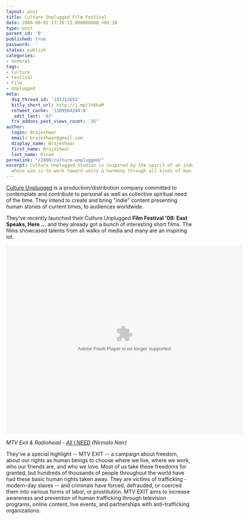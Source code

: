 ```yaml
---
layout: post
title: Culture Unplugged Film Festival
date: 2008-06-02 17:26:13.000000000 +05:30
type: post
parent_id: '0'
published: true
password: ''
status: publish
categories:
- General
tags:
- Culture
- Festival
- Film
- Unplugged
meta:
  dsq_thread_id: '137312652'
  bitly_short_url: http://j.mp/lh6kaM
  retweet_cache: '1309564244:0'
  _edit_last: '67'
  trx_addons_post_views_count: '35'
author:
  login: Brajeshwar
  email: brajeshwar@gmail.com
  display_name: Brajeshwar
  first_name: Brajeshwar
  last_name: Oinam
permalink: "/2008/culture-unplugged/"
excerpt: Culture Unplugged Studios is inspired by the spirit of an independent institution
  whose aim is to work toward unity & harmony through all kinds of man-made divisions.
---
```

<p><a href="http://www.cultureunplugged.com/">Culture Unplugged</a> is a production/distribution company committed to contemplate and contribute to personal as well as collective spiritual need of the time. They intend to create and bring "indie" content presenting human stories of current times, to audiences worldwide.</p>
<p>They've recently launched their Culture Unplugged <strong>Film Festival '08: East Speaks, Here ...</strong> and they already got a bunch of interesting short films. The films showcased talents from all walks of media and many are an inspiring lot.</p>
<p><embed src="http://www.cultureunplugged.com/swf/embedplayer.swf" width="640" height="512" flashvars="video=http://cdn.cultureunplugged.com/lg/radiohead_and_mtv_exit_all_i_need.mp4&m=42&u=0&thumb=http://cdn.cultureunplugged.com/thumbnails/lg/42.jpg" name="cultureUnpluggedPlayer" quality="high" salign="b" allowscriptaccess="always" align="middle" wmode="transparent" type="application/x-shockwave-flash" pluginspage="http://www.macromedia.com/go/getflashplayer"></embed></p>
<p><em>MTV Exit & Radiohead - <a href="http://www.cultureunplugged.com/documentary/watch-online/play/42/MTV-EXIT---RADIOHEAD---All-I-NEED">All I NEED</a> (Nirmala Nair)</em></p>
<p>They've a special highlight -- MTV EXIT -- a campaign about freedom, about our rights as human beings to choose where we live, where we work, who our friends are, and who we love. Most of us take these freedoms for granted, but hundreds of thousands of people throughout the world have had these basic human rights taken away. They are victims of trafficking - modern-day slaves -- and criminals have forced, defrauded, or coerced them into various forms of labor, or prostitution. MTV EXIT aims to increase awareness and prevention of human trafficking through television programs, online content, live events, and partnerships with anti-trafficking organizations.</p>

